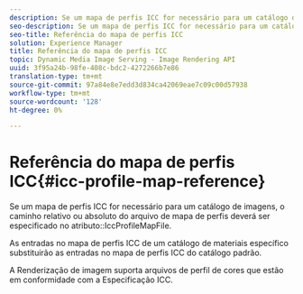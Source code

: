 ```yaml
---
description: Se um mapa de perfis ICC for necessário para um catálogo de imagens, o caminho relativo ou absoluto do arquivo de mapa de perfis deverá ser especificado no atributo IccProfileMapFile.
seo-description: Se um mapa de perfis ICC for necessário para um catálogo de imagens, o caminho relativo ou absoluto do arquivo de mapa de perfis deverá ser especificado no atributo IccProfileMapFile.
seo-title: Referência do mapa de perfis ICC
solution: Experience Manager
title: Referência do mapa de perfis ICC
topic: Dynamic Media Image Serving - Image Rendering API
uuid: 3f95a24b-98fe-408c-bdc2-4272266b7e86
translation-type: tm+mt
source-git-commit: 97a84e8e7edd3d834ca42069eae7c09c00d57938
workflow-type: tm+mt
source-wordcount: '128'
ht-degree: 0%

---
```



# Referência do mapa de perfis ICC{#icc-profile-map-reference}

Se um mapa de perfis ICC for necessário para um catálogo de imagens, o caminho relativo ou absoluto do arquivo de mapa de perfis deverá ser especificado no atributo::IccProfileMapFile.

As entradas no mapa de perfis ICC de um catálogo de materiais específico substituirão as entradas no mapa de perfis ICC do catálogo padrão.

A Renderização de imagem suporta arquivos de perfil de cores que estão em conformidade com a Especificação ICC.
